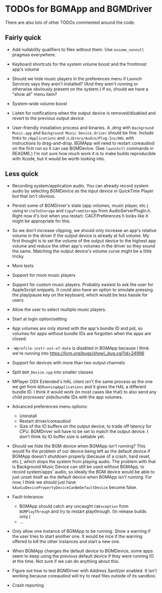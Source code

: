 <!-- vim: set tw=120: -->

# TODOs for BGMApp and BGMDriver

There are also lots of other TODOs commented around the code.

## Fairly quick

- Add nullability qualifiers to files without them. Use `assume_nonnull` pragmas everywhere.

- Keyboard shortcuts for the system volume boost and the frontmost app's volume

- Should we hide music players in the preferences menu if Launch Services says they aren't installed? (And they aren't
  running or otherwise obviously present on the system.) If so, should we have a "show all" menu item?

- System-wide volume boost

- Listen for notifications when the output device is removed/disabled and revert to the previous output device

- User-friendly installation process and binaries. A .dmg with `Background Music.app` and `Background Music
  Device.driver` should be fine. Include links to `/Applications` and `/Library/Audio/Plug-Ins/HAL` with instructions to
  drag-and-drop. BGMApp will need to restart coreaudiod on the first run so it can use BGMDevice. (See `launchctl`
  commands in README.) I'm not sure how much work it is to make builds reproducible with Xcode, but it would be worth
  looking into.

## Less quick

- Recording system/application audio. You can already record system audio by selecting BGMDevice as the input device in
  QuickTime Player but that isn't obvious.

- Persist some of BGMDriver's state (app volumes, music player, etc.) using `WriteToStorage` and `CopyFromStorage` from
  AudioServerPlugIn.h. Right now it's lost when you restart.  CACFPreferences.h looks like it might be appropriate for
  this.

- So we don't increase clipping, we should only increase an app's relative volume in the driver if the output device is
  already at full volume. My first thought is to set the volume of the output device to the highest app volume and
  reduce the other app's volumes in the driver so they sound the same. Matching the output device's volume curve might
  be a little tricky.

- More tests

- Support for more music players

- Support for custom music players. Probably easiest to ask the user for AppleScript snippets. It could also have an
  option to simulate pressing the play/pause key on the keyboard, which would be less hassle for users.

- Allow the user to select multiple music players.

- Start at login option/setting

- App volumes are only stored with the app's bundle ID and pid, so volumes for apps without bundle IDs are forgotten
  when the apps are closed.

- `-Wprofile-instr-out-of-date` is disabled in BGMApp because I think we're running into 
  <https://llvm.org/bugs/show\_bug.cgi?id=24996>

- Support for devices with more than two output channels

- Split `BGM_Device.cpp` into smaller classes

- MPlayer OSX Extended's HAL client isn't the same process as the one we get from `NSRunningApplications` and it gives
  the HAL a different bundle ID. I think it would work (in most cases like that) to also send any child processes'
  pids/bundle IDs with the app volumes.

- Advanced preferences menu options:
    - Uninstall
    - Restart driver/coreaudiod
    - Size of the IO buffers on the output device, to trade off latency for CPU. BGMDriver will have to be set to match
      the output device. I don't think its IO buffer size is settable yet.

- Should we hide the BGM device when BGMApp isn't running? This would fix the problem of our device being left as the
  default device if BGMApp doesn't shutdown properly (because of a crash, hard reset, etc.), which stops the system from
  playing audio. The problem with that is Background Music Device can still be used without BGMApp, to record
  system/apps' audio, so ideally the BGM device would be able to just unset itself as the default device when BGMApp
  isn't running.  For now, I think we should just have `kAudioDevicePropertyDeviceCanBeDefaultDevice` become false.

- Fault-tolerance:
    - BGMApp should catch any uncaught `CAException` from `BGMPlayThrough` and try to restart
      playthrough. (In release builds only.)
    - ...

- Only allow one instance of BGMApp to be running. Show a warning if the user tries to start another one. It would be
  nice if the warning offered to kill the other instances and start a new one.

- When BGMApp changes the default device to BGMDevice, some apps seem to keep using the previous default device if they
  were running IO at the time. Not sure if we can do anything about this.

- Figure out how to test BGMDriver with Address Sanitizer enabled. It isn't working because coreaudiod will try to read
  files outside of its sandbox.

- Crash reporting


